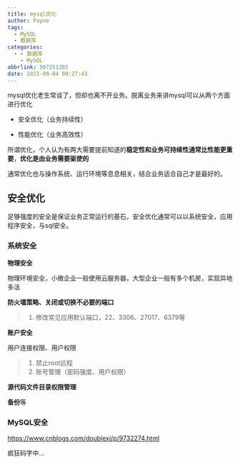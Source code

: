 ```yaml
---
title: mysql优化
author: Payne
tags:
  - MySQL
  - 数据库
categories:
  - - 数据库
    - MySQL
abbrlink: 507251385
date: 2021-09-04 00:27:43
---
```


mysql优化老生常谈了，但却也离不开业务。脱离业务来讲mysql可以从两个方面进行优化

- 安全优化（业务持续性）

- 性能优化（业务高效性）

所谓优化，个人认为有两大需要提前知道的**稳定性和业务可持续性通常比性能更重要**，**优化是由业务需要驱使的**

通常优化也与操作系统、运行环境等息息相关，结合业务适合自己才是最好的。

## 安全优化

足够强度的安全是保证业务正常运行的基石，安全优化通常可以以系统安全，应用程序安全，与sql安全。

### 系统安全

**物理安全**

物理环境安全，小微企业一般使用云服务器，大型企业一般有多个机房，实现异地多活

**防火墙策略、关闭或切换不必要的端口**

> 1. 修改常见应用默认端口，22、3306、27017、6379等

**账户安全**

用户连接权限、用户权限

> 1. 禁止root远程
> 2. 账号管理（密码强度、用户权限）

**源代码文件目录权限管理**

**备份**等

### MySQL安全

https://www.cnblogs.com/doublexi/p/9732274.html






疯狂码字中...


